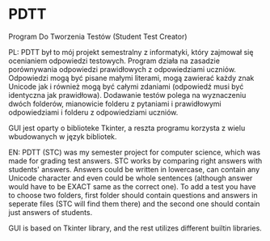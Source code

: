 # PDTT
Program Do Tworzenia Testów (Student Test Creator)


PL:
PDTT był to mój projekt semestralny z informatyki, który zajmował się ocenianiem odpowiedzi testowych.
Program działa na zasadzie porównywania odpowiedzi prawidłowych z odpowiedziami uczniów. Odpowiedzi mogą być pisane małymi literami, mogą zawierać każdy znak Unicode jak i również mogą być całymi zdaniami (odpowiedź musi być identyczna jak prawidłowa).
Dodawanie testów polega na wyznaczeniu dwóch folderów, mianowicie folderu z pytaniami i prawidłowymi odpowiedziami i folderu z odpowiedziami uczniów.

GUI jest oparty o biblioteke Tkinter, a reszta programu korzysta z wielu wbudowanych w język bibliotek.

EN:
PDTT (STC) was my semester project for computer science, which was made for grading test answers.
STC works by comparing right answers with students' answers. Answers could be written in lowercase, can contain any Unicode character and even could be whole sentences (although answer would have to be EXACT same as the correct one).
To add a test you have to choose two folders, first folder should contain questions and answers in seperate files (STC will find them there) and the second one should contain just answers of students.

GUI is based on Tkinter library, and the rest utilizes different builtin libraries.
